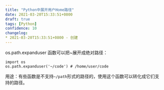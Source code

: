 ```yaml
---
title: "Python中展开用户Home路径"
date: 2021-03-20T15:33:51+0800
draft: true
tags: [Python]
confidence: 10
changelog:
* 2021-03-20T15:33:51+0800 - 创建
---
```

os.path.expanduser 函数可以把~展开成绝对路径：
```
import os
os.path.expanduser('~/code') # /home/user/code
```

用途：有些函数是不支持`~/path`形式的路径的，使用这个函数可以转化成它们支持的路径。
